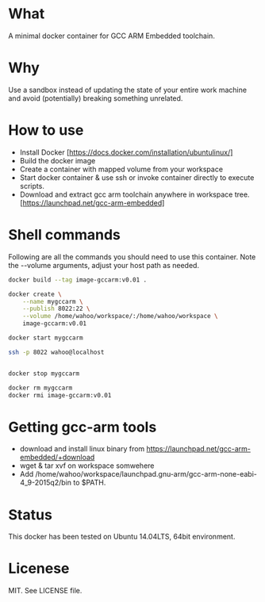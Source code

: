 # What
A minimal docker container for GCC ARM Embedded toolchain.

# Why
Use a sandbox instead of updating the state of your entire work machine and avoid (potentially) breaking something unrelated.

# How to use
  * Install Docker [https://docs.docker.com/installation/ubuntulinux/]
  * Build the docker image
  * Create a container with mapped volume from your workspace
  * Start docker container & use ssh or invoke container directly to execute scripts.
  * Download and extract gcc arm toolchain anywhere in workspace tree. [https://launchpad.net/gcc-arm-embedded]

# Shell commands
Following are all the commands you should need to use this container. Note the --volume arguments, adjust your host path as needed.

```bash
docker build --tag image-gccarm:v0.01 .

docker create \
    --name mygccarm \
    --publish 8022:22 \
    --volume /home/wahoo/workspace/:/home/wahoo/workspace \
    image-gccarm:v0.01

docker start mygccarm

ssh -p 8022 wahoo@localhost


docker stop mygccarm

docker rm mygccarm
docker rmi image-gccarm:v0.01
```

# Getting gcc-arm tools
  * download and install linux binary from https://launchpad.net/gcc-arm-embedded/+download
  * wget & tar xvf on workspace somwehere
  * Add /home/wahoo/workspace/launchpad.gnu-arm/gcc-arm-none-eabi-4_9-2015q2/bin to $PATH.

# Status
This docker has been tested on Ubuntu 14.04LTS, 64bit environment.

# Licenese
MIT. See LICENSE file.
